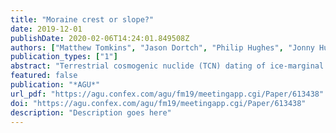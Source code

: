 ```yaml
---
title: "Moraine crest or slope?"
date: 2019-12-01
publishDate: 2020-02-06T14:24:01.849508Z
authors: ["Matthew Tomkins", "Jason Dortch", "Philip Hughes", "Jonny Huck", "Raimon Pallàs", "Ángel Rodés", "James Allard", "Andrew Stimson", "Didier Bourlès", "Vincent R. Rinterknecht", "Laura Rodríguez-Rodríguez", "Vincent Jomelli", "Ramón Copons", "Iestyn Barr", "Chris Darvill"]
publication_types: ["1"]
abstract: "Terrestrial cosmogenic nuclide (TCN) dating of ice-marginal moraines can provid..."
featured: false
publication: "*AGU*"
url_pdf: "https://agu.confex.com/agu/fm19/meetingapp.cgi/Paper/613438"
doi: "https://agu.confex.com/agu/fm19/meetingapp.cgi/Paper/613438"
description: "Description goes here"
---
```


